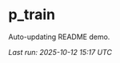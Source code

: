 # p_train

Auto-updating README demo.

<!--START_SECTION:status-->
_Last run: 2025-10-12 15:17 UTC_
<!--END_SECTION:status-->

























































































































































































































































































































































































































































































































































































































































































































































































































































































































































































































































































































































































































































